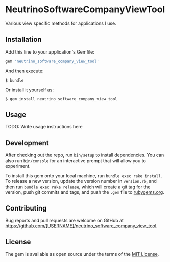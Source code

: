 # NeutrinoSoftwareCompanyViewTool

Various view specific methods for applications I use.

## Installation

Add this line to your application's Gemfile:

```ruby
gem 'neutrino_software_company_view_tool'
```

And then execute:

    $ bundle

Or install it yourself as:

    $ gem install neutrino_software_company_view_tool

## Usage

TODO: Write usage instructions here

## Development

After checking out the repo, run `bin/setup` to install dependencies. You can also run `bin/console` for an interactive prompt that will allow you to experiment.

To install this gem onto your local machine, run `bundle exec rake install`. To release a new version, update the version number in `version.rb`, and then run `bundle exec rake release`, which will create a git tag for the version, push git commits and tags, and push the `.gem` file to [rubygems.org](https://rubygems.org).

## Contributing

Bug reports and pull requests are welcome on GitHub at https://github.com/[USERNAME]/neutrino_software_company_view_tool.

## License

The gem is available as open source under the terms of the [MIT License](https://opensource.org/licenses/MIT).
